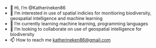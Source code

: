 - 👋 Hi, I’m @Katherineken86
- 👀 I’m interested in use of spatial indicies for monitioring biodiversity, geospatial intelligence and machine learning
- 🌱 I’m currently learning machine learning, programming languages
- 💞️ I’m looking to collaborate on use of geospatial intelligence for biodiversity
- 📫 How to reach me katherineken86@gmail.com

<!---
Katherineken86/Katherineken86 is a ✨ special ✨ repository because its `README.md` (this file) appears on your GitHub profile.
You can click the Preview link to take a look at your changes.
--->
